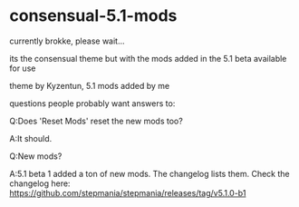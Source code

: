 # consensual-5.1-mods
currently brokke, please wait...

its the consensual theme but with the mods added in the 5.1 beta available for use

theme by Kyzentun, 5.1 mods added by me

questions people probably want answers to:

Q:Does 'Reset Mods' reset the new mods too?

A:It should.


Q:New mods?

A:5.1 beta 1 added a ton of new mods. The changelog lists them. Check the changelog here: https://github.com/stepmania/stepmania/releases/tag/v5.1.0-b1
